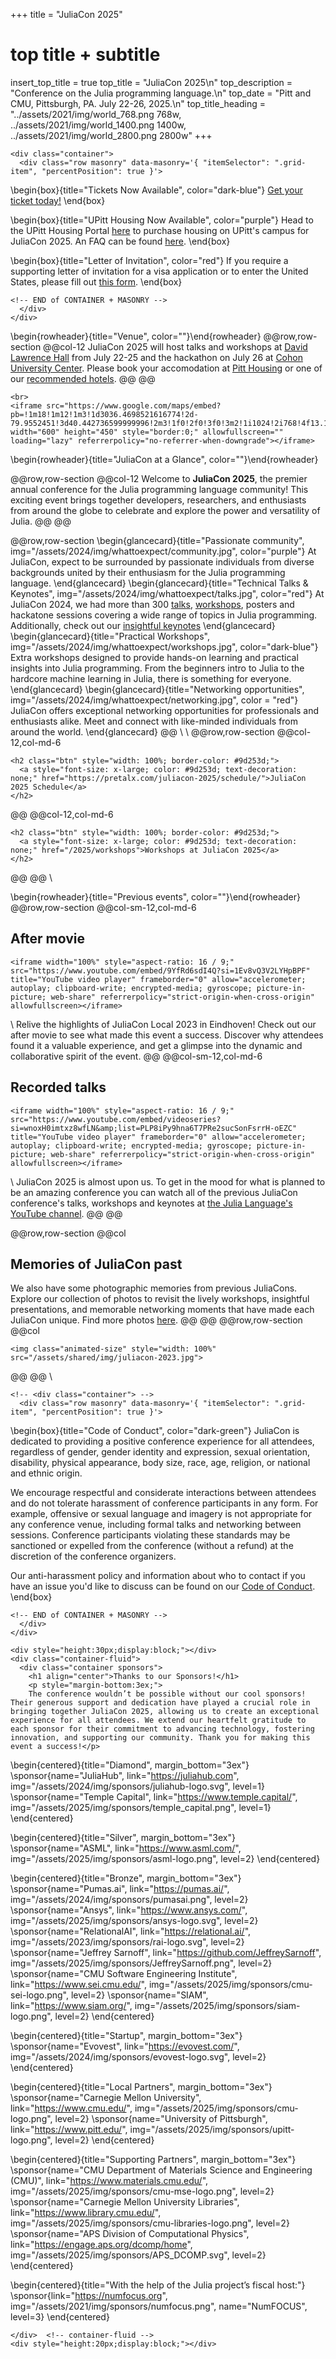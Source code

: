 +++
title = "JuliaCon 2025"

# top title + subtitle
insert_top_title = true
top_title = "JuliaCon 2025\n"
top_description = "Conference on the Julia programming language.\n"
top_date = "Pitt and CMU, Pittsburgh, PA. July 22-26, 2025.\n"
top_title_heading = "../assets/2021/img/world_768.png 768w, ../assets/2021/img/world_1400.png 1400w, ../assets/2021/img/world_2800.png 2800w"
+++

~~~
<div class="container">
  <div class="row masonry" data-masonry='{ "itemSelector": ".grid-item", "percentPosition": true }'>
~~~
\begin{box}{title="Tickets Now Available", color="dark-blue"}
[Get your ticket today!](/2025/tickets/)
\end{box}

\begin{box}{title="UPitt Housing Now Available", color="purple"}
Head to the UPitt Housing Portal [here](https://panthercentralpitt.wufoo.com/forms/juliacon-2025-housing-request/) to purchase housing on UPitt's campus for JuliaCon 2025. An FAQ can be found [here](/2025/housing).
\end{box}

\begin{box}{title="Letter of Invitation", color="red"}
If you require a supporting letter of invitation for a visa application or to enter the United States, please fill out [this form](https://forms.gle/thnxVEw2qpZUAH2d9). 
\end{box}

~~~
<!-- END of CONTAINER + MASONRY -->
  </div>
</div>
~~~

<!-- \begin{box}{title="Travel Funding", color="dark-green"}
If you are an accepted speaker and require a travel funding, please fill out [this form](https://forms.gle/TCdgowe7PbXv7p5v6). 
\end{box} -->

\begin{rowheader}{title="Venue", color=""}\end{rowheader}
@@row,row-section
@@col-12 
JuliaCon 2025 will host talks and workshops at [David Lawrence Hall](/2025/travel#venue) from July 22-25 and the hackathon on July 26 at [Cohon University Center](/2025/travel#hackathon_venue). Please book your accomodation at [Pitt Housing](/2025/housing/) or one of our [recommended hotels](/2025/travel#accommodation_options).
@@
@@

~~~
<br>
<iframe src="https://www.google.com/maps/embed?pb=!1m18!1m12!1m3!1d3036.4698521616774!2d-79.9552451!3d40.442736599999996!2m3!1f0!2f0!3f0!3m2!1i1024!2i768!4f13.1!3m3!1m2!1s0x8834f228541d5921%3A0xa9e42410df503e8f!2sLawrence%20Hall!5e0!3m2!1sen!2sus!4v1748621392902!5m2!1sen!2sus" width="600" height="450" style="border:0;" allowfullscreen="" loading="lazy" referrerpolicy="no-referrer-when-downgrade"></iframe>
~~~

\begin{rowheader}{title="JuliaCon at a Glance", color=""}\end{rowheader}

@@row,row-section
@@col-12 
Welcome to **JuliaCon 2025**, the premier annual conference for the Julia programming language community! This exciting event brings together developers, researchers, and enthusiasts from around the globe to celebrate and explore the power and versatility of Julia. 
@@
@@

@@row,row-section
\begin{glancecard}{title="Passionate community", img="/assets/2024/img/whattoexpect/community.jpg", color="purple"}
  At JuliaCon, expect to be surrounded by passionate individuals from diverse backgrounds united by their enthusiasm for the Julia programming language. 
\end{glancecard}
\begin{glancecard}{title="Technical Talks & Keynotes", img="/assets/2024/img/whattoexpect/talks.jpg", color="red"}
  At JuliaCon 2024, we had more than 300 [talks](https://pretalx.com/juliacon2024/schedule/), [workshops](/2024/workshops), posters and hackatone sessions covering a wide range of topics in Julia programming.
  Additionally, check out our [insightful keynotes](/2024/keynotes)
\end{glancecard}
\begin{glancecard}{title="Practical Workshops", img="/assets/2024/img/whattoexpect/workshops.jpg", color="dark-blue"}
  Extra workshops designed to provide hands-on learning and practical insights into Julia programming.
  From the beginners intro to Julia to the hardcore machine learning in Julia, there is something for everyone.
\end{glancecard}
\begin{glancecard}{title="Networking opportunities", img="/assets/2024/img/whattoexpect/networking.jpg", color = "red"}
  JuliaCon offers exceptional networking opportunities for professionals and enthusiasts alike.
  Meet and connect with like-minded individuals from around the world.
\end{glancecard}
@@
\\
\\
@@row,row-section
  @@col-12,col-md-6
  ~~~
  <h2 class="btn" style="width: 100%; border-color: #9d253d;">
    <a style="font-size: x-large; color: #9d253d; text-decoration: none;" href="https://pretalx.com/juliacon-2025/schedule/">JuliaCon 2025 Schedule</a>
  </h2>
  ~~~
  @@
  @@col-12,col-md-6
  ~~~
  <h2 class="btn" style="width: 100%; border-color: #9d253d;">
    <a style="font-size: x-large; color: #9d253d; text-decoration: none;" href="/2025/workshops">Workshops at JuliaCon 2025</a>
  </h2>
  ~~~
  @@
@@
\\



\begin{rowheader}{title="Previous events", color=""}\end{rowheader}
@@row,row-section
@@col-sm-12,col-md-6
## After movie
~~~
<iframe width="100%" style="aspect-ratio: 16 / 9;" src="https://www.youtube.com/embed/9YfRd6sdI4Q?si=1Ev8vQ3V2LYHpBPF" title="YouTube video player" frameborder="0" allow="accelerometer; autoplay; clipboard-write; encrypted-media; gyroscope; picture-in-picture; web-share" referrerpolicy="strict-origin-when-cross-origin" allowfullscreen></iframe>
~~~
\\
Relive the highlights of JuliaCon Local 2023 in Eindhoven! Check out our after movie to see what made this event a success. Discover why attendees found it a valuable experience, and get a glimpse into the dynamic and collaborative spirit of the event.
@@
@@col-sm-12,col-md-6
## Recorded talks
~~~
<iframe width="100%" style="aspect-ratio: 16 / 9;" src="https://www.youtube.com/embed/videoseries?si=wnoxH0imtxz8wfLN&amp;list=PLP8iPy9hna6T7PRe2sucSonFsrrH-oEZC" title="YouTube video player" frameborder="0" allow="accelerometer; autoplay; clipboard-write; encrypted-media; gyroscope; picture-in-picture; web-share" referrerpolicy="strict-origin-when-cross-origin" allowfullscreen></iframe>
~~~
\\
JuliaCon 2025 is almost upon us. To get in the mood for what is planned to be an amazing conference you can watch all of the previous JuliaCon conference's talks, workshops and keynotes at [the Julia Language's YouTube channel](https://www.youtube.com/playlist?list=PLP8iPy9hna6T7PRe2sucSonFsrrH-oEZC).
@@
@@

@@row,row-section
@@col
## Memories of JuliaCon past
We also have some photographic memories from previous JuliaCons. Explore our collection of photos to revisit the lively workshops, insightful presentations, and memorable networking moments that have made each JuliaCon unique. Find more photos [here](/2024/memories).
@@
@@
@@row,row-section
@@col
~~~
<img class="animated-size" style="width: 100%" src="/assets/shared/img/juliacon-2023.jpg">
~~~
@@
@@
\\
~~~
<!-- <div class="container"> -->
  <div class="row masonry" data-masonry='{ "itemSelector": ".grid-item", "percentPosition": true }'>
~~~


\begin{box}{title="Code of Conduct", color="dark-green"}
  JuliaCon is dedicated to providing a positive conference experience for all attendees, regardless of gender, gender identity and expression, sexual orientation, disability, physical appearance, body size, race, age, religion, or national and ethnic origin.

  We encourage respectful and considerate interactions between attendees and do not tolerate harassment of conference participants in any form.
  For example, offensive or sexual language and imagery is not appropriate for any conference venue, including formal talks and networking between sessions.
  Conference  participants violating these standards may be sanctioned or expelled from the conference (without a refund) at the discretion of the conference organizers.

  Our anti-harassment policy and information about who to contact if you have an issue you'd like to discuss can be found on our [Code of Conduct](/2024/coc/).
\end{box}



~~~
<!-- END of CONTAINER + MASONRY -->
  </div>
</div>
~~~



~~~
<div style="height:30px;display:block;"></div>
<div class="container-fluid">
  <div class="container sponsors">
    <h1 align="center">Thanks to our Sponsors!</h1>
    <p style="margin-bottom:3ex;">
    The conference wouldn’t be possible without our cool sponsors! Their generous support and dedication have played a crucial role in bringing together JuliaCon 2025, allowing us to create an exceptional experience for all attendees. We extend our heartfelt gratitude to each sponsor for their commitment to advancing technology, fostering innovation, and supporting our community. Thank you for making this event a success!</p>
~~~
\begin{centered}{title="Diamond", margin_bottom="3ex"}
  \sponsor{name="JuliaHub", link="https://juliahub.com", img="/assets/2024/img/sponsors/juliahub-logo.svg", level=1}
  \sponsor{name="Temple Capital", link="https://www.temple.capital/", img="/assets/2025/img/sponsors/temple_capital.png", level=1}
\end{centered}

\begin{centered}{title="Silver", margin_bottom="3ex"}
  \sponsor{name="ASML", link="https://www.asml.com/", img="/assets/2025/img/sponsors/asml-logo.png", level=2}
\end{centered}

\begin{centered}{title="Bronze", margin_bottom="3ex"}
  \sponsor{name="Pumas.ai", link="https://pumas.ai/", img="/assets/2024/img/sponsors/pumasai.png", level=2}
  \sponsor{name="Ansys", link="https://www.ansys.com/", img="/assets/2025/img/sponsors/ansys-logo.svg", level=2}
  \sponsor{name="RelationalAI", link="https://relational.ai/", img="/assets/2023/img/sponsors/rai-logo.svg", level=2}
  \sponsor{name="Jeffrey Sarnoff", link="https://github.com/JeffreySarnoff", img="/assets/2025/img/sponsors/JeffreySarnoff.png", level=2}
  \sponsor{name="CMU Software Engineering Institute", link="https://www.sei.cmu.edu/", img="/assets/2025/img/sponsors/cmu-sei-logo.png", level=2}
  \sponsor{name="SIAM", link="https://www.siam.org/", img="/assets/2025/img/sponsors/siam-logo.png", level=2}
\end{centered}

\begin{centered}{title="Startup", margin_bottom="3ex"}
  \sponsor{name="Evovest", link="https://evovest.com/", img="/assets/2024/img/sponsors/evovest-logo.svg", level=2}
\end{centered}

\begin{centered}{title="Local Partners", margin_bottom="3ex"}
  \sponsor{name="Carnegie Mellon University", link="https://www.cmu.edu/", img="/assets/2025/img/sponsors/cmu-logo.png", level=2}
  \sponsor{name="University of Pittsburgh", link="https://www.pitt.edu/", img="/assets/2025/img/sponsors/upitt-logo.png", level=2}
\end{centered}

\begin{centered}{title="Supporting Partners", margin_bottom="3ex"}
  \sponsor{name="CMU Department of Materials Science and Engineering (CMU)", link="https://www.materials.cmu.edu/", img="/assets/2025/img/sponsors/cmu-mse-logo.png", level=2}
  \sponsor{name="Carnegie Mellon University Libraries", link="https://www.library.cmu.edu/", img="/assets/2025/img/sponsors/cmu-libraries-logo.png", level=2}
  \sponsor{name="APS Division of Computational Physics", link="https://engage.aps.org/dcomp/home", img="/assets/2025/img/sponsors/APS_DCOMP.svg", level=2}
\end{centered}

\begin{centered}{title="With the help of the Julia project’s fiscal host:"}
  \sponsor{link="https://numfocus.org", img="/assets/2021/img/sponsors/numfocus.png", name="NumFOCUS", level=3}
\end{centered}


~~~
</div>  <!-- container-fluid -->
<div style="height:20px;display:block;"></div>
~~~
